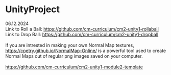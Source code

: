 # UnityProject

06.12.2024<br>
Link to Roll a Ball: https://github.com/cm-curriculum/cm2-unity1-rollaball<br>
Link to Drop Ball: https://github.com/cm-curriculum/cm2-unity1-dropball<br>
<br>
If you are intrested in making your own Normal Map textures, https://cpetry.github.io/NormalMap-Online/ is a powerful tool used to create Normal Maps out of regular png images saved on your computer.<br>
<br>
https://github.com/cm-curriculum/cm2-unity1-module2-template<br>
